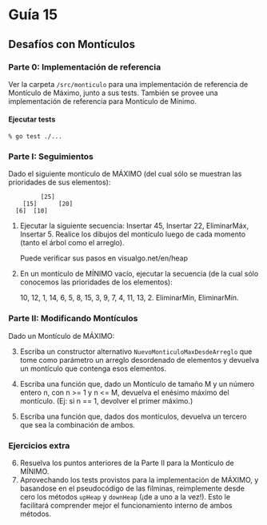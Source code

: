 # Guía 15

## Desafíos con Montículos

### Parte 0: Implementación de referencia

Ver la carpeta `/src/monticulo` para una implementación de referencia de Montículo de Máximo, junto a sus tests. También se provee una implementación de referencia para Montículo de Mínimo.

#### Ejecutar tests

    % go test ./...

### Parte I: Seguimientos


Dado el siguiente montículo de MÁXIMO (del cual sólo se muestran las prioridades de sus elementos):
```
         [25]
    [15]      [20]
  [6]  [10]
```

1. Ejecutar la siguiente secuencia: Insertar 45, Insertar 22, EliminarMáx, Insertar 5. Realice los dibujos del montículo luego de cada momento (tanto el árbol como el arreglo).

   Puede verificar sus pasos en visualgo.net/en/heap

2. En un montículo de MÍNIMO vacío, ejecutar la secuencia (de la cual sólo conocemos las prioridades de los elementos):

   10, 12, 1, 14, 6, 5, 8, 15, 3, 9, 7, 4, 11, 13, 2. EliminarMín, EliminarMín.


### Parte II: Modificando Montículos

Dado un Montículo de MÁXIMO:

3. Escriba un constructor alternativo `NuevoMonticuloMaxDesdeArreglo` que tome como parámetro un arreglo desordenado de elementos y devuelva un montículo que contenga esos elementos.

4. Escriba una función que, dado un Montículo de tamaño M y un número entero n, con n >= 1 y n <= M,
devuelva el enésimo máximo del montículo. (Ej: si n == 1, devolver el primer máximo.)

5. Escriba una función que, dados dos montículos, devuelva un tercero que sea la combinación de ambos.


### Ejercicios extra

6. Resuelva los puntos anteriores de la Parte II para la Montículo de MÍNIMO.
7. Aprovechando los tests provistos para la implementación de MÁXIMO, y basandose en el pseudocódigo de las filminas, reimplemente desde cero los métodos `upHeap` y `downHeap` (¡de a uno a la vez!). Esto le facilitará comprender mejor el funcionamiento interno de ambos métodos.
